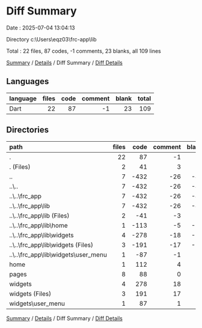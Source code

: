 # Diff Summary

Date : 2025-07-04 13:04:13

Directory c:\\Users\\eqz03\\frc-app\\lib

Total : 22 files,  87 codes, -1 comments, 23 blanks, all 109 lines

[Summary](results.md) / [Details](details.md) / Diff Summary / [Diff Details](diff-details.md)

## Languages
| language | files | code | comment | blank | total |
| :--- | ---: | ---: | ---: | ---: | ---: |
| Dart | 22 | 87 | -1 | 23 | 109 |

## Directories
| path | files | code | comment | blank | total |
| :--- | ---: | ---: | ---: | ---: | ---: |
| . | 22 | 87 | -1 | 23 | 109 |
| . (Files) | 2 | 41 | 3 | 9 | 53 |
| .. | 7 | -432 | -26 | -47 | -505 |
| ..\\.. | 7 | -432 | -26 | -47 | -505 |
| ..\\..\\frc_app | 7 | -432 | -26 | -47 | -505 |
| ..\\..\\frc_app\\lib | 7 | -432 | -26 | -47 | -505 |
| ..\\..\\frc_app\\lib (Files) | 2 | -41 | -3 | -9 | -53 |
| ..\\..\\frc_app\\lib\\home | 1 | -113 | -5 | -11 | -129 |
| ..\\..\\frc_app\\lib\\widgets | 4 | -278 | -18 | -27 | -323 |
| ..\\..\\frc_app\\lib\\widgets (Files) | 3 | -191 | -17 | -19 | -227 |
| ..\\..\\frc_app\\lib\\widgets\\user_menu | 1 | -87 | -1 | -8 | -96 |
| home | 1 | 112 | 4 | 10 | 126 |
| pages | 8 | 88 | 0 | 24 | 112 |
| widgets | 4 | 278 | 18 | 27 | 323 |
| widgets (Files) | 3 | 191 | 17 | 19 | 227 |
| widgets\\user_menu | 1 | 87 | 1 | 8 | 96 |

[Summary](results.md) / [Details](details.md) / Diff Summary / [Diff Details](diff-details.md)